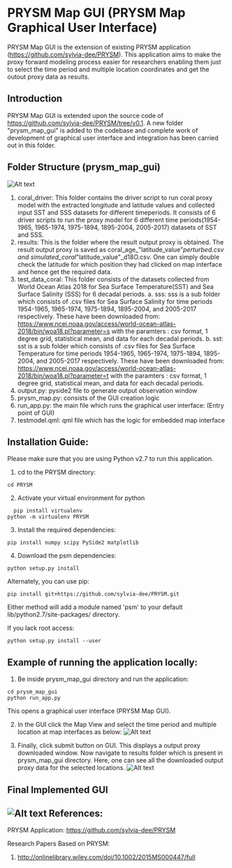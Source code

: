 
# PRYSM Map GUI (PRYSM Map Graphical User Interface)


PRYSM Map GUI is the extension of existing PRYSM application (https://github.com/sylvia-dee/PRYSM). This application aims to make the proxy forward modeling process easier for researchers enabling them just to select the time period and multiple location coordinates and get the outout proxy data as results.

Introduction
---------------------------
PRYSM Map GUI is extended upon the source code of https://github.com/sylvia-dee/PRYSM/tree/v0.1. A new folder "prysm_map_gui" is added to the codebase and complete work of development of graphical user interface and integration has been carried out in this folder.

Folder Structure (prysm_map_gui)
---------------------------

![Alt text](images/folder.png)

1. coral_driver: This folder contains the driver script to run coral proxy model with the extracted longitude and latitude values and collected input SST and SSS datasets for different timeperiods. It consists of 6 driver scripts to run the proxy model for 6 different time periods(1954-1965, 1965-1974, 1975-1894, 1895-2004, 2005-2017) datasets of SST and SSS.
2. results: This is the folder where the result output proxy is obtained. The result output proxy is saved as coral_age_"latitude_value"_perturbed.csv and simulated_coral_"latitude_value"_d18O.csv. One can simply double check the latitude for which position they had clicked on map interface and hence get the required data.
3. test_data_coral: This folder consists of the datasets collected from World Ocean Atlas 2018 for Sea Surface Temperature(SST) and Sea Surface Salinity (SSS) for 6 decadal periods.
a. sss: sss is a sub folder which consists of .csv files for Sea Surface Salinity for time periods 1954-1965, 1965-1974, 1975-1894, 1895-2004, and 2005-2017 respectively. These have been downloaded from: https://www.ncei.noaa.gov/access/world-ocean-atlas-2018/bin/woa18.pl?parameter=s with the paramters : csv format, 1 degree grid, statistical mean, and data for each decadal periods.
b. sst: sst is a sub folder which consists of .csv files for Sea Surface Temperature for time periods 1954-1965, 1965-1974, 1975-1894, 1895-2004, and 2005-2017 respectively. These have been downloaded from: https://www.ncei.noaa.gov/access/world-ocean-atlas-2018/bin/woa18.pl?parameter=t with the paramters : csv format, 1 degree grid, statistical mean, and data for each decadal periods.
4. output.py: pyside2 file to generate output observation window
5. prysm_map.py: consists of the GUI creation logic 
6. run_app.py: the main file which runs the graphical user interface: (Entry point of GUI)
7. testmodel.qml: qml file which has the logic for embedded map interface


Installation Guide:
---------------------------

Please make sure that you are using Python v2.7 to run this application.
   
1. cd to the PRYSM directory:      
  ```
  cd PRYSM
  ```
2. Activate your virtual environment for python
  ```
	pip install virtualenv
  python -m virtualenv PRYSM
  ```

3. Install the required dependencies:
  ```
  pip install numpy scipy PySide2 matplotlib
  ```
 
4. Download the psm dependencies:
  ```
  python setup.py install
  ```
  
   Alternately, you can use pip: 
      
  ```
  pip install git+https://github.com/sylvia-dee/PRYSM.git
  ```
  
  Either method will add a module named 'psm' to your default lib/python2.7/site-packages/                          directory.

  If you lack root access:  
  ```
  python setup.py install --user
  ```

Example of running the application locally:
--------------------------------------------

1. Be inside prysm_map_gui directory and run the application:
  ```
  cd prysm_map_gui
  python run_app.py
  ```
  This opens a graphical user interface (PRYSM Map GUI).

2. In the GUI click the Map View and select the time period and multiple location at map interfaces as below:
![Alt text](images/selection.png)

3. Finally, click submit button on GUI. This displays a output proxy downloaded window. Now navigate to results folder which is present in prysm_map_gui directory. Here, one can see all the downloaded output proxy data for the selected locations.
![Alt text](images/results.png)

## Final Implemented GUI
![Alt text](images/final.png)
References:
--------------------------------------------

PRYSM Application: https://github.com/sylvia-dee/PRYSM

Research Papers Based on PRYSM: 
1. http://onlinelibrary.wiley.com/doi/10.1002/2015MS000447/full



